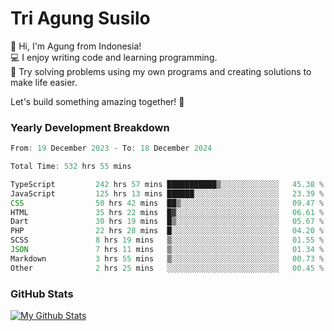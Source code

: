 # Tri Agung Susilo

👋 Hi, I'm Agung from Indonesia!<br>
💻 I enjoy writing code and learning programming.<br>
🧠 Try solving problems using my own programs and creating solutions to make life easier.

Let's build something amazing together! 🚀

### Yearly Development Breakdown

<!--START_SECTION:waka-->

```TypeScript JavaScript PHP
From: 19 December 2023 - To: 18 December 2024

Total Time: 532 hrs 55 mins

TypeScript         242 hrs 57 mins ███████████▒░░░░░░░░░░░░░   45.38 %
JavaScript         125 hrs 13 mins ██████░░░░░░░░░░░░░░░░░░░   23.39 %
CSS                50 hrs 42 mins  ██▒░░░░░░░░░░░░░░░░░░░░░░   09.47 %
HTML               35 hrs 22 mins  █▓░░░░░░░░░░░░░░░░░░░░░░░   06.61 %
Dart               30 hrs 19 mins  █▒░░░░░░░░░░░░░░░░░░░░░░░   05.67 %
PHP                22 hrs 28 mins  █░░░░░░░░░░░░░░░░░░░░░░░░   04.20 %
SCSS               8 hrs 19 mins   ▒░░░░░░░░░░░░░░░░░░░░░░░░   01.55 %
JSON               7 hrs 11 mins   ▒░░░░░░░░░░░░░░░░░░░░░░░░   01.34 %
Markdown           3 hrs 55 mins   ▒░░░░░░░░░░░░░░░░░░░░░░░░   00.73 %
Other              2 hrs 25 mins   ░░░░░░░░░░░░░░░░░░░░░░░░░   00.45 %
```

<!--END_SECTION:waka-->

### GitHub Stats

[![My Github Stats](https://github-readme-stats.vercel.app/api?username=triagung128&show_icons=true&hide=contribs,issues&count_private=true&theme=tokyonight)](https://github.com/triagung128)

<!-- [![Top Langs](https://github-readme-stats.vercel.app/api/top-langs/?username=triagung128&layout=compact)](https://github.com/triagung128) -->
